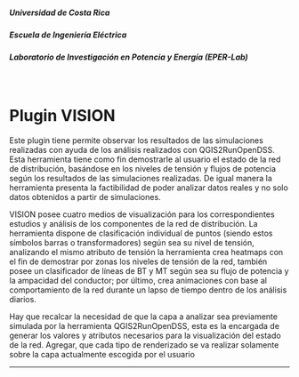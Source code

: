 

##### Universidad de Costa Rica
##### Escuela de Ingeniería Eléctrica
##### Laboratorio de Investigación en Potencia y Energía (EPER-Lab)
&nbsp;

# Plugin VISION
Este plugin tiene permite observar los resultados de las simulaciones realizadas con ayuda de los análisis realizados con QGIS2RunOpenDSS. Esta herramienta tiene como fin demostrarle al usuario el estado de la red de distribución, basándose en los niveles de tensión y flujos de potencia según los resultados de las simulaciones realizadas. De igual manera la herramienta presenta la factibilidad de poder analizar datos reales y no solo datos obtenidos a partir de simulaciones.

VISION posee cuatro medios de visualización para los correspondientes estudios y análisis de los componentes de la red de distribución. La herramienta dispone de clasificación individual de puntos (siendo estos símbolos barras o transformadores) según sea su nivel de tensión, analizando el mismo atributo de tensión la herramienta crea heatmaps con el fin de demostrar por zonas los niveles de tensión de la red, también posee un clasificador de líneas de BT y MT según sea su flujo de potencia y la ampacidad del conductor; por último, crea animaciones con base al comportamiento de la red durante un lapso de tiempo dentro de los análisis diarios.

Hay que recalcar la necesidad de que la capa a analizar sea previamente simulada por la herramienta QGIS2RunOpenDSS, esta es la encargada de generar los valores y atributos necesarios para la visualización del estado de la red. Agregar, que cada tipo de renderizado se va realizar solamente sobre la capa actualmente escogida por el usuario 

***

